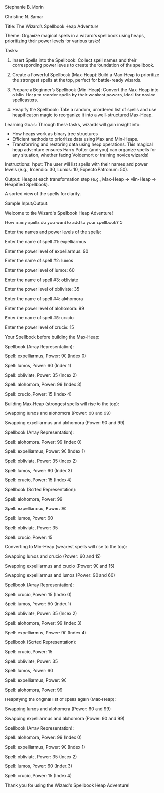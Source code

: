 Stephanie B. Morin

Christine N. Samar

Title: The Wizard’s Spellbook Heap Adventure

Theme: Organize magical spells in a wizard's spellbook using heaps, prioritizing their power levels for various tasks!

Tasks:
1. Insert Spells into the Spellbook: Collect spell names and their corresponding power levels to create the foundation of the spellbook.

2. Create a Powerful Spellbook (Max-Heap):
Build a Max-Heap to prioritize the strongest spells at the top, perfect for battle-ready wizards.

3. Prepare a Beginner’s Spellbook (Min-Heap):
Convert the Max-Heap into a Min-Heap to reorder spells by their weakest powers, ideal for novice spellcasters.

4. Heapify the Spellbook:
Take a random, unordered list of spells and use heapification magic to reorganize it into a well-structured Max-Heap.

Learning Goals:
Through these tasks, wizards will gain insight into:
* How heaps work as binary tree structures.
* Efficient methods to prioritize data using Max and Min-Heaps.
* Transforming and restoring data using heap operations.
This magical heap adventure ensures Harry Potter (and you) can organize spells for any situation, whether facing Voldemort or training novice wizards!

Instructions:
Input:
The user will list spells with their names and power levels (e.g., Incendio: 30, Lumos: 10, Expecto Patronum: 50).

Output:
Heap at each transformation step (e.g., Max-Heap → Min-Heap → Heapified Spellbook).

A sorted view of the spells for clarity.

Sample Input/Output:

Welcome to the Wizard's Spellbook Heap Adventure!

How many spells do you want to add to your spellbook? 5

Enter the names and power levels of the spells:

Enter the name of spell #1: expelliarmus

Enter the power level of expelliarmus: 90

Enter the name of spell #2: lumos

Enter the power level of lumos: 60

Enter the name of spell #3: obliviate

Enter the power level of obliviate: 35

Enter the name of spell #4: alohomora

Enter the power level of alohomora: 99

Enter the name of spell #5: crucio

Enter the power level of crucio: 15

Your Spellbook before building the Max-Heap:

Spellbook (Array Representation):

Spell: expelliarmus, Power: 90 (Index 0)

Spell: lumos, Power: 60 (Index 1)

Spell: obliviate, Power: 35 (Index 2)

Spell: alohomora, Power: 99 (Index 3)

Spell: crucio, Power: 15 (Index 4)


Building Max-Heap (strongest spells will rise to the top):

Swapping lumos and alohomora (Power: 60 and 99)

Swapping expelliarmus and alohomora (Power: 90 and 99)

Spellbook (Array Representation):

Spell: alohomora, Power: 99 (Index 0)

Spell: expelliarmus, Power: 90 (Index 1)

Spell: obliviate, Power: 35 (Index 2)

Spell: lumos, Power: 60 (Index 3)

Spell: crucio, Power: 15 (Index 4)

Spellbook (Sorted Representation):

Spell: alohomora, Power: 99

Spell: expelliarmus, Power: 90

Spell: lumos, Power: 60

Spell: obliviate, Power: 35

Spell: crucio, Power: 15


Converting to Min-Heap (weakest spells will rise to the top):

Swapping lumos and crucio (Power: 60 and 15)

Swapping expelliarmus and crucio (Power: 90 and 15)

Swapping expelliarmus and lumos (Power: 90 and 60)

Spellbook (Array Representation):

Spell: crucio, Power: 15 (Index 0)

Spell: lumos, Power: 60 (Index 1)

Spell: obliviate, Power: 35 (Index 2)

Spell: alohomora, Power: 99 (Index 3)

Spell: expelliarmus, Power: 90 (Index 4)

Spellbook (Sorted Representation):

Spell: crucio, Power: 15

Spell: obliviate, Power: 35

Spell: lumos, Power: 60

Spell: expelliarmus, Power: 90

Spell: alohomora, Power: 99



Heapifying the original list of spells again (Max-Heap):

Swapping lumos and alohomora (Power: 60 and 99)

Swapping expelliarmus and alohomora (Power: 90 and 99)

Spellbook (Array Representation):

Spell: alohomora, Power: 99 (Index 0)

Spell: expelliarmus, Power: 90 (Index 1)

Spell: obliviate, Power: 35 (Index 2)

Spell: lumos, Power: 60 (Index 3)

Spell: crucio, Power: 15 (Index 4)

Thank you for using the Wizard's Spellbook Heap Adventure!
